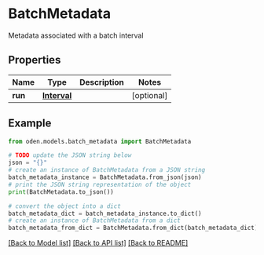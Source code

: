 # BatchMetadata

Metadata associated with a batch interval

## Properties

Name | Type | Description | Notes
------------ | ------------- | ------------- | -------------
**run** | [**Interval**](Interval.md) |  | [optional] 

## Example

```python
from oden.models.batch_metadata import BatchMetadata

# TODO update the JSON string below
json = "{}"
# create an instance of BatchMetadata from a JSON string
batch_metadata_instance = BatchMetadata.from_json(json)
# print the JSON string representation of the object
print(BatchMetadata.to_json())

# convert the object into a dict
batch_metadata_dict = batch_metadata_instance.to_dict()
# create an instance of BatchMetadata from a dict
batch_metadata_from_dict = BatchMetadata.from_dict(batch_metadata_dict)
```
[[Back to Model list]](../README.md#documentation-for-models) [[Back to API list]](../README.md#documentation-for-api-endpoints) [[Back to README]](../README.md)


